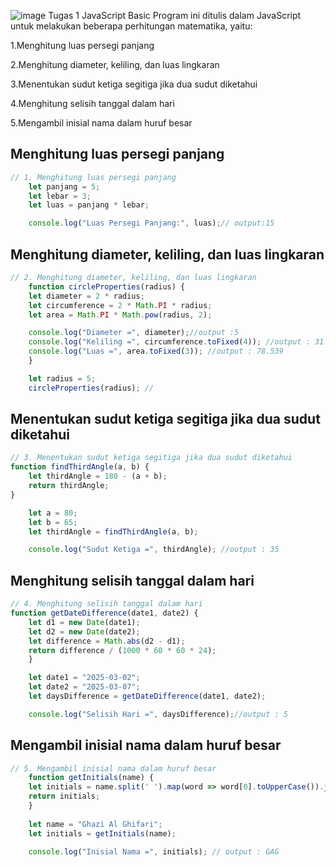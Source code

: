 ![image](https://github.com/user-attachments/assets/6698e40b-4986-46eb-b568-0ada859f9774)
Tugas 1 JavaScript Basic
Program ini ditulis dalam JavaScript untuk melakukan beberapa perhitungan matematika, yaitu:

1.Menghitung luas persegi panjang

2.Menghitung diameter, keliling, dan luas lingkaran

3.Menentukan sudut ketiga segitiga jika dua sudut diketahui

4.Menghitung selisih tanggal dalam hari

5.Mengambil inisial nama dalam huruf besar
## Menghitung luas persegi panjang
```javascript
// 1. Menghitung luas persegi panjang
    let panjang = 5;
    let lebar = 3;
    let luas = panjang * lebar;

    console.log("Luas Persegi Panjang:", luas);// output:15
```
## Menghitung diameter, keliling, dan luas lingkaran
```javascript
// 2. Menghitung diameter, keliling, dan luas lingkaran
    function circleProperties(radius) {
    let diameter = 2 * radius;
    let circumference = 2 * Math.PI * radius;
    let area = Math.PI * Math.pow(radius, 2);

    console.log("Diameter =", diameter);//output :5
    console.log("Keliling =", circumference.toFixed(4)); //output : 31.4159,
    console.log("Luas =", area.toFixed(3)); //output : 78.539
    }

    let radius = 5;
    circleProperties(radius); //
```
## Menentukan sudut ketiga segitiga jika dua sudut diketahui
```javascript
// 3. Menentukan sudut ketiga segitiga jika dua sudut diketahui
function findThirdAngle(a, b) {
    let thirdAngle = 180 - (a + b);
    return thirdAngle;
}

    let a = 80;
    let b = 65;
    let thirdAngle = findThirdAngle(a, b);

    console.log("Sudut Ketiga =", thirdAngle); //output : 35
```
##  Menghitung selisih tanggal dalam hari
```javascript
// 4. Menghitung selisih tanggal dalam hari
function getDateDifference(date1, date2) {
    let d1 = new Date(date1);
    let d2 = new Date(date2);
    let difference = Math.abs(d2 - d1);
    return difference / (1000 * 60 * 60 * 24);
    }

    let date1 = "2025-03-02";
    let date2 = "2025-03-07";
    let daysDifference = getDateDifference(date1, date2);

    console.log("Selisih Hari =", daysDifference);//output : 5
```
## Mengambil inisial nama dalam huruf besar
```javascript
// 5. Mengambil inisial nama dalam huruf besar
    function getInitials(name) {
    let initials = name.split(' ').map(word => word[0].toUpperCase()).join('');
    return initials;
    }
    
    let name = "Ghazi Al Ghifari";
    let initials = getInitials(name);

    console.log("Inisial Nama =", initials); // output : GAG
```

